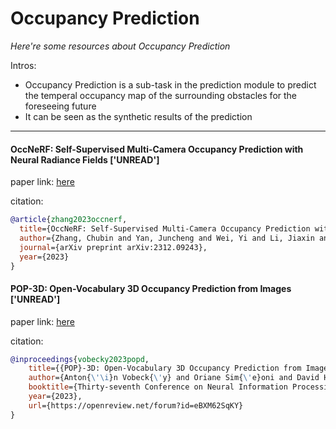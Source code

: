 # Occupancy Prediction
*Here're some resources about Occupancy Prediction*


Intros:
* Occupancy Prediction is a sub-task in the prediction module to predict the temperal occupancy map of the surrounding obstacles for the foreseeing future
* It can be seen as the synthetic results of the prediction


---


#### OccNeRF: Self-Supervised Multi-Camera Occupancy Prediction with Neural Radiance Fields ['UNREAD']

paper link: [here](https://arxiv.org/pdf/2312.09243.pdf)

citation:
```bibtex
@article{zhang2023occnerf,
  title={OccNeRF: Self-Supervised Multi-Camera Occupancy Prediction with Neural Radiance Fields},
  author={Zhang, Chubin and Yan, Juncheng and Wei, Yi and Li, Jiaxin and Liu, Li and Tang, Yansong and Duan, Yueqi and Lu, Jiwen},
  journal={arXiv preprint arXiv:2312.09243},
  year={2023}
}
```


#### POP-3D: Open-Vocabulary 3D Occupancy Prediction from Images ['UNREAD']

paper link: [here](https://openreview.net/pdf?id=eBXM62SqKY)

citation:
```bibtex
@inproceedings{vobecky2023popd,
    title={{POP}-3D: Open-Vocabulary 3D Occupancy Prediction from Images},
    author={Anton{\'\i}n Vobeck{\'y} and Oriane Sim{\'e}oni and David Hurych and Spyros Gidaris and Andrei Bursuc and Patrick Perez and Josef Sivic},
    booktitle={Thirty-seventh Conference on Neural Information Processing Systems},
    year={2023},
    url={https://openreview.net/forum?id=eBXM62SqKY}
}
```